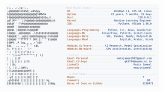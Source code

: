 <picture>
  <source srcset="https://raw.githubusercontent.com/mmazinjameel/mmazinjameel/main/dark_mode.svg?v=1745230260" media="(prefers-color-scheme: dark)">
  <img src="https://raw.githubusercontent.com/mmazinjameel/mmazinjameel/main/light_mode.svg?v=1745230260">
</picture>
